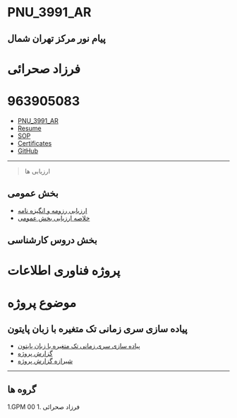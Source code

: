 # PNU_3991_AR
پیام نور مرکز تهران شمال
------------------
   
 # فرزاد صحرائی
 # 963905083
 - [PNU_3991_AR](https://github.com/farzadsahraei/PNU_3991_AR)
 - [Resume](https://farzadsahraei.github.io/sahraei.github.io/) 
 - [SOP](https://farzadsahraei.github.io/sahraei.github.io/docs/SOP.pdf)
 - [Certificates](https://farzadsahraei.github.io/sahraei.github.io/docs/jscertificate.jpeg)
 - [GitHub](https://farzadsahraei.github.io/sahraei.github.io/docs/jlord.png)
 
------------------
> ارزیابی ها

##  بخش عمومی
- [ارزیابی رزومه و انگیزه نامه](https://farzadsahraei.github.io/sahraei.github.io/docs/XX_CV_CheckList_AR_3991.pdf)
- [خلاصه ارزیابی بخش عمومی](https://farzadsahraei.github.io/sahraei.github.io/docs/XX_GeneralSection_CheckList_AR_3991.pdf)

##  بخش دروس کارشناسی
# پروژه فناوری اطلاعات
# موضوع پروژه
## پیاده سازی سری زمانی تک متغیره با زبان پایتون
- [پیاده سازی سری زمانی تک متغیره با زبان پایتون](https://github.com/farzadsahraei/TimeSerise)
- [گزارش پروژه](https://farzadsahraei.github.io/sahraei.github.io/docs/Project/ProjectReport.pdf)
- [شیرازه گزارش پروژه](https://farzadsahraei.github.io/sahraei.github.io/docs/Project/shiraze.pdf)
     


     
------------------
## گروه ها

1.GPM 00
     1. فرزاد صحرائی

  

